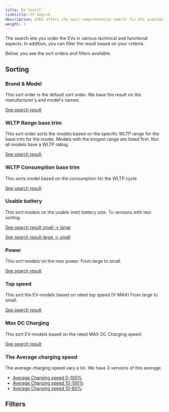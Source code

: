 ```yaml
---
title: EV Search
linktitle: EV Search
description: EVKX offers the most comprehensive search for EVs available online. This guide guides you on how to get the most out of this feature.
weight: 3
---
```


The search lets you order the EVs in various technical and functional aspects. In addition, you can filter the result based on your criteria. 

Below, you see the sort orders and filters available.

## Sorting

### Brand & Model

This sort order is the default sort order. We base the result on the manufacturer's and model's names.

[See search result](/evsearch/)

### WLTP Range base trim

This sort order sorts the models based on the specific WLTP range for the base trim for the model. Models with the longest range are listed first. Not all models have a WLTP rating.

[See search result](/evsearch/?sortOrder=RangeMinimumWltp)

### WLTP Consumption base trim

This sorts model based on the consumption for the WLTP cycle

[See search result](/evsearch/?sortOrder=WltpBasicConsumption)

### Usable battery

This sort models on the usable (net) battery size. To versions with two sorting

[See search result small -> large](/evsearch/?sortOrder=NetBattery)

[See search result large -> small](/evsearch/?sortOrder=NetBattery)

### Power

This sort models on the max power. From large to small.


[See search result](/evsearch/?sortOrder=PowerDesc)



### Top speed

This sort the EV-models based on rated top speed (V-MAX) From large to small.


[See search result](/evsearch/?sortOrder=TopSpeedDesc)



### Max DC Charging

This sort EV-models based on the rated MAX DC Charging speed. 

[See search result](/evsearch/?sortOrder=MaxDCCharging)

### The Average charging speed 

The average charging speed vary a lot. We have 3 versions of this average. 


- [Average Charging speed 0-100%](/evsearch/?sortOrder=AverageChargingSpeedDesc)
- [Average Charging speed 10-100%](/evsearch/?sortOrder=AverageChargingSpeed10100Desc)
- [Average Charging speed 10-80%](/evsearch/?sortOrder=AverageChargingSpeed1080Desc)


## Filters


